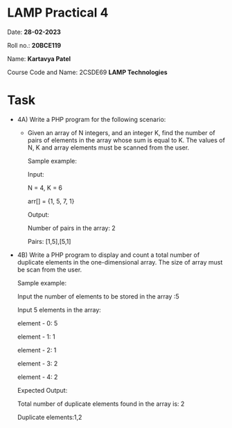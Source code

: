 # LAMP Practical 4

Date: **28-02-2023**

Roll no.: **20BCE119**

Name: **Kartavya Patel**

Course Code and Name: 2CSDE69 **LAMP Technologies**

# Task

-   4A) Write a PHP program for the following scenario:

    -   Given an array of N integers, and an integer K, find the number of pairs of elements in the array whose sum is equal to K. The values of N, K and array elements must be scanned from the user.

        Sample example:

        Input:

        N = 4, K = 6

        arr[] = {1, 5, 7, 1}

        Output:

        Number of pairs in the array: 2

        Pairs: [1,5],[5,1]

-   4B) Write a PHP program to display and count a total number of duplicate elements in the one-dimensional array. The size of array must be scan from the user.

    Sample example:

    Input the number of elements to be stored in the array :5

    Input 5 elements in the array:

    element - 0: 5

    element - 1: 1

    element - 2: 1

    element - 3: 2

    element - 4: 2

    Expected Output:

    Total number of duplicate elements found in the array is: 2

    Duplicate elements:1,2
